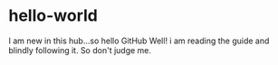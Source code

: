 # hello-world
I am new in this hub...so hello GitHub
Well! i am reading the guide and blindly following it. So don't judge me.
